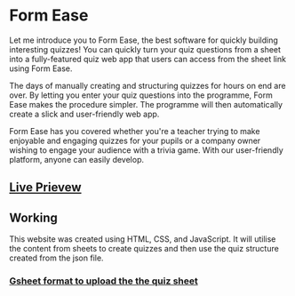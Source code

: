 <h1>Form Ease</h1>
Let me introduce you to Form Ease, the best software for quickly building interesting quizzes! You can quickly turn your quiz questions from a sheet into a fully-featured quiz web app that users can access from the sheet link using Form Ease.

The days of manually creating and structuring quizzes for hours on end are over. By letting you enter your quiz questions into the programme, Form Ease makes the procedure simpler. The programme will then automatically create a slick and user-friendly web app.

Form Ease has you covered whether you're a teacher trying to make enjoyable and engaging quizzes for your pupils or a company owner wishing to engage your audience with a trivia game. With our user-friendly platform, anyone can easily develop.

<h2><a href="https://muhammedr7025.github.io/FormEase/">Live Prievew</a></h2>

<h2>Working</h2>
This website was created using HTML, CSS, and JavaScript. It will utilise the content from sheets to create quizzes and then use the quiz structure created from the json file.

<h3><a href="https://docs.google.com/spreadsheets/d/1xa5bCHfBd3wcRsMSWNGC-WT0FsOntJeB2faru0R1GcE/edit#gid=0">Gsheet format to upload the the quiz sheet</a></h3>
